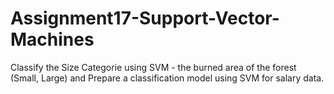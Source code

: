 # Assignment17-Support-Vector-Machines
Classify the Size Categorie using SVM - the burned area of the forest (Small, Large) and Prepare a classification model using SVM for salary data.

